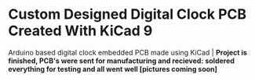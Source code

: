 # Custom Designed Digital Clock PCB Created With KiCad 9


Arduino based digital clock embedded PCB made using KiCad | **Project is finished, PCB's were sent for manufacturing and recieved: soldered everything for testing and all went well [pictures coming soon]**
